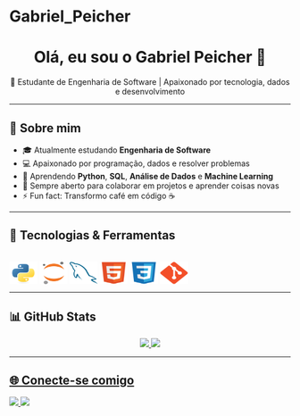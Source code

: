 # Gabriel_Peicher
<h1 align="center">Olá, eu sou o Gabriel Peicher 👋</h1>

<p align="center">
  🚀 Estudante de Engenharia de Software | Apaixonado por tecnologia, dados e desenvolvimento
</p>

---

## 🧠 Sobre mim

- 🎓 Atualmente estudando **Engenharia de Software**
- 💻 Apaixonado por programação, dados e resolver problemas
- 🌱 Aprendendo **Python**, **SQL**, **Análise de Dados** e **Machine Learning**
- 🤝 Sempre aberto para colaborar em projetos e aprender coisas novas
- ⚡ Fun fact: Transformo café em código ☕

---

## 🚀 Tecnologias & Ferramentas

<div style="display: inline_block"><br>
  <img align="center" alt="Python" height="40" width="50" src="https://raw.githubusercontent.com/devicons/devicon/master/icons/python/python-original.svg">
  <img align="center" alt="Jupyter" height="40" width="50" src="https://raw.githubusercontent.com/devicons/devicon/master/icons/jupyter/jupyter-original.svg">
  <img align="center" alt="SQL" height="40" width="50" src="https://raw.githubusercontent.com/devicons/devicon/master/icons/mysql/mysql-original.svg">
  <img align="center" alt="HTML" height="40" width="50" src="https://raw.githubusercontent.com/devicons/devicon/master/icons/html5/html5-original.svg">
  <img align="center" alt="CSS" height="40" width="50" src="https://raw.githubusercontent.com/devicons/devicon/master/icons/css3/css3-original.svg">
  <img align="center" alt="Git" height="40" width="50" src="https://raw.githubusercontent.com/devicons/devicon/master/icons/git/git-original.svg">
</div>

---

## 📊 GitHub Stats

<div align="center">
  <a href="https://github.com/gabrielpeicher">
  <img height="180em" src="https://github-readme-stats.vercel.app/api?username=gabrielpeicher&show_icons=true&theme=tokyonight&include_all_commits=true&count_private=true"/>
  <img height="180em" src="https://github-readme-stats.vercel.app/api/top-langs/?username=gabrielpeicher&layout=compact&langs_count=7&theme=tokyonight"/>
</div>

---

## 🌐 Conecte-se comigo

<p align="left">
  <a href="https://www.linkedin.com/in/SEU-LINKEDIN" target="_blank">
    <img src="https://img.shields.io/badge/-LinkedIn-%230077B5?style=for-the-badge&logo=linkedin&logoColor=white" target="_blank">
  </a>
  <a href="mailto:SEUEMAIL@gmail.com">
    <img src="https://img.shields.io/badge/-Gmail-%23D14836?style=for-the-badge&logo=gmail&logoColor=white" target="_blank">
  </a>
</p>
